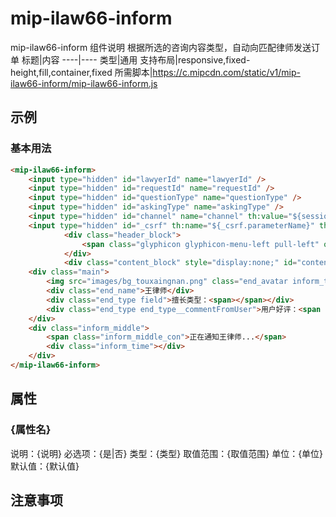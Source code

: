 # mip-ilaw66-inform

mip-ilaw66-inform 组件说明
根据所选的咨询内容类型，自动向匹配律师发送订单
标题|内容
----|----
类型|通用
支持布局|responsive,fixed-height,fill,container,fixed
所需脚本|https://c.mipcdn.com/static/v1/mip-ilaw66-inform/mip-ilaw66-inform.js

## 示例

### 基本用法
```html
<mip-ilaw66-inform>
    <input type="hidden" id="lawyerId" name="lawyerId" />
    <input type="hidden" id="requestId" name="requestId" />
    <input type="hidden" id="questionType" name="questionType" />
    <input type="hidden" id="askingType" name="askingType" />
    <input type="hidden" id="channel" name="channel" th:value="${session.channel}" />
    <input type="hidden" id="_csrf" th:name="${_csrf.parameterName}" th:value="${_csrf.token}" />
			<div class="header_block">
				<span class="glyphicon glyphicon-menu-left pull-left" onclick="gobackHandle();"></span>通知律师
			</div>
			<div class="content_block" style="display:none;" id="content_block"></div>
    <div class="main">
        <img src="images/bg_touxaingnan.png" class="end_avatar inform_top_img" />
        <div class="end_name">王律师</div>
        <div class="end_type field">擅长类型：<span></span></div>
        <div class="end_type end_type__commentFromUser">用户好评：<span class="goodCommentRate"></span></div>
    </div>
    <div class="inform_middle">
        <span class="inform_middle_con">正在通知王律师...</span>
        <div class="inform_time"></div>
    </div>
</mip-ilaw66-inform>
```

## 属性

### {属性名}

说明：{说明}
必选项：{是|否}
类型：{类型}
取值范围：{取值范围}
单位：{单位}
默认值：{默认值}

## 注意事项


